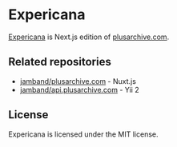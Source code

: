# Expericana

[Expericana](https://expericana.vercel.app) is Next.js edition of [plusarchive.com](https://github.com/jamband/plusarchive.com).

## Related repositories

- [jamband/plusarchive.com](https://github.com/jamband/plusarchive.com) - Nuxt.js
- [jamband/api.plusarchive.com](https://github.com/jamband/api.plusarchive.com) - Yii 2

## License

Expericana is licensed under the MIT license.
